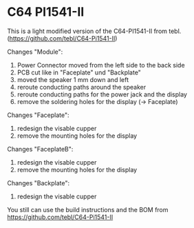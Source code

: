 # C64 PI1541-II

This is a light modified version of the C64-PI1541-II from tebl. (https://github.com/tebl/C64-Pi1541-II)


Changes "Module": 
1) Power Connector moved from the left side to the back side
2) PCB cut like in "Faceplate" und "Backplate"
3) moved the speaker 1 mm down and left
4) reroute conducting paths around the speaker
5) reroute conducting paths for the power jack and the display
6) remove the soldering holes for the display (-> Faceplate)

Changes "Faceplate":
1) redesign the visable cupper 
2) remove the mounting holes for the display

Changes "FaceplateB":
1) redesign the visable cupper 
2) remove the mounting holes for the display

Changes "Backplate":
1) redesign the visable cupper 


You still can use the build instructions and the BOM from https://github.com/tebl/C64-Pi1541-II
